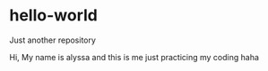 # hello-world
Just another repository 

Hi, My name is alyssa
and this is me just practicing my coding haha 
